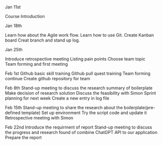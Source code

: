 Jan 11st

Course Introduction

Jan 18th

Learn how about the Agile work flow.
Learn how to use Git.
Create Kanban board
Creat branch and stand up log.

Jan 25th

Introduce retrospective meeting
Listing pain points
Choose team topic
Team forming and first meeting


Feb 1st
Github basic skill training
Github pull quest training
Team forming continue
Create github repository for team

Feb 8th
Stand-up meeting to discuss the research summary of boilerplate
Make decision of research solution
Discuss the feasibility with Simon 
Sprint planning for next week
Create a new entry in  log file

Feb 15th
Stand-up meeting to share the research about the boilerplate(pre-defined template)
Set up environment
Try the script code and update it
Retrospective meeting with Simon

Feb 22nd
Introduce the requirment of report
Stand-up meeting to discuss the progress and research found of combine ChatGPT API to our application
Prepare the report
